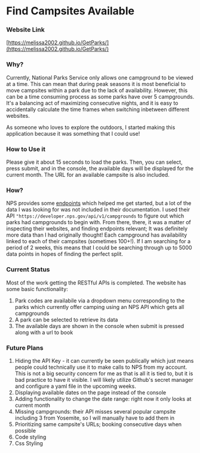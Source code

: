 # Find Campsites Available
### Website Link
[https://melissa2002.github.io/GetParks/](https://melissa2002.github.io/GetParks/)

### Why?
Currently, National Parks Service only allows one campground to be viewed at a time. This can mean that during peak seasons it is most beneficial to move campsites within a park due to the lack of availability. 
However, this can be a time consuming process as some parks have over 5 campgrounds. It's a balancing act of maximizing consecutive nights, and it is easy to accidentally calculate the time 
frames when switching inbetween different websites.

As someone who loves to explore the outdoors, I started making this application because it was something that I could use!

### How to Use it
Please give it about 15 seconds to load the parks. Then, you can select, press submit, and in the console, the available days will be displayed for the current month.
The URL for an available campsite is also included.

### How?
NPS provides some [endpoints](https://www.nps.gov/subjects/developer/api-documentation.htm) which helped me get started, but a lot of the data I was looking for was
not included in their documentation. I used their API `"https://developer.nps.gov/api/v1/campgrounds` to figure out which parks had campgrounds to begin with. From there, 
there, it was a matter of inspecting their websites, and finding endpoints relevant; It was definitely more data than I had originally thought! Each campground has availability
linked to each of their campsites (sometimes 100+!). If I am searching for a period of 2 weeks, this means that I could be searching through up to 5000 data points in hopes
of finding the perfect split.

### Current Status
Most of the work getting the RESTful APIs is completed. The website has some basic functionality:
1. Park codes are availabile via a dropdown menu corresponding to the parks which currently offer camping using an NPS API which gets all campgrounds
2. A park can be selected to retrieve its data
3. The available days are shown in the console when submit is pressed along with a url to book

### Future Plans
1. Hiding the API Key - it can currently be seen publically which just means people could technically use it to make calls to NPS from my account. This is not a big security concern for me as that is all it is tied to, but it is bad practice to have it visible. I will likely utilize Github's secret manager and configure a yaml file in the upcoming weeks.
2. Displaying available dates on the page instead of the console
3. Adding functionality to change the date range: right now it only looks at current month
4. Missing campgrounds: their API misses several popular campsite including 3 from Yosemite, so I will manually have to add them in
5. Prioritizing same campsite's URLs; booking consecutive days when possible
6. Code styling
7. Css Styling
